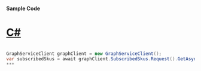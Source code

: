 #### Sample Code
# [C#](#tab/c-sharp)

```C#

GraphServiceClient graphClient = new GraphServiceClient();
var subscribedSkus = await graphClient.SubscribedSkus.Request().GetAsync();
*** 

```